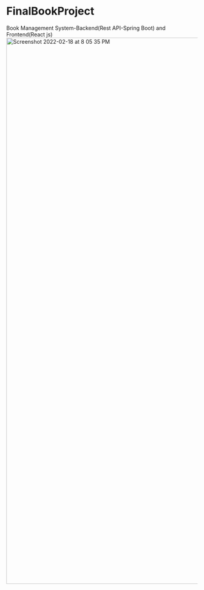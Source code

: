 # FinalBookProject
Book Management System-Backend(Rest API-Spring Boot) and Frontend(React js)
<img width="1440" alt="Screenshot 2022-02-18 at 8 05 35 PM" src="https://user-images.githubusercontent.com/99673600/154713299-d137bf45-51fe-4c7c-a0f5-6fe5d6d400dd.png">
